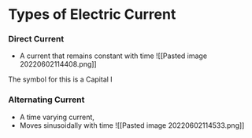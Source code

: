 # Types of Electric Current
### Direct Current
- A current that remains constant with time
![[Pasted image 20220602114408.png]]

The symbol for this is a Capital I

### Alternating Current
-  A time varying current,
- Moves sinusoidally with time
 ![[Pasted image 20220602114533.png]]